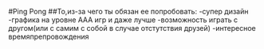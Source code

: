 #Ping Pong
##То,из-за чего ты обязан ее попробовать:
-супер дизайн
-графика на уровне AAA игр и даже лучше
-возможность играть с другом(или с самим с собой в случае отстутствия друзей)
-интересное времяпрепровождения 

